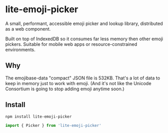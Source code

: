 lite-emoji-picker
====

A small, performant, accessible emoji picker and lookup library, distributed as a web component.

Built on top of IndexedDB so it consumes far less memory then other emoji pickers. Suitable for mobile web apps or resource-constrained environments.

Why
---

The emojibase-data "compact" JSON file is 532KB. That's a lot of data to keep in memory just to work with emoji. (And it's not like the Unicode Consortium is going to stop adding emoji anytime soon.)

Install
----

    npm install lite-emoji-picker

```js
import { Picker } from 'lite-emoji-picker'
```
